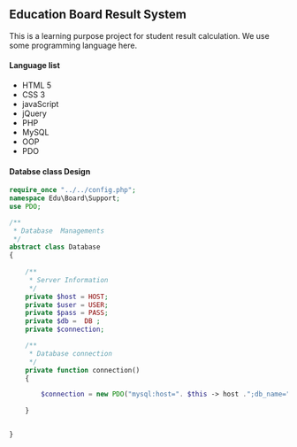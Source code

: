 ## Education Board Result System 

This is a learning purpose project for student result calculation. We use some programming language here. 

#### Language list

- HTML 5
- CSS 3 
- javaScript 
- jQuery 
- PHP 
- MySQL 
- OOP 
- PDO 

#### Databse class Design 

```php	
require_once "../../config.php";
namespace Edu\Board\Support;
use PDO;

/**
 * Database  Managements
 */
abstract class Database
{
	
	/**
	 * Server Information 
	 */
	private $host = HOST;
	private $user = USER;
	private $pass = PASS;
	private $db =  DB ;
	private $connection;

	/**
	 * Database connection 		 
	 */
	private function connection()
	{			

		$connection = new PDO("mysql:host=". $this -> host .";db_name=". $this -> db , $this -> user , $this -> pass);
			
	}		


}
```
